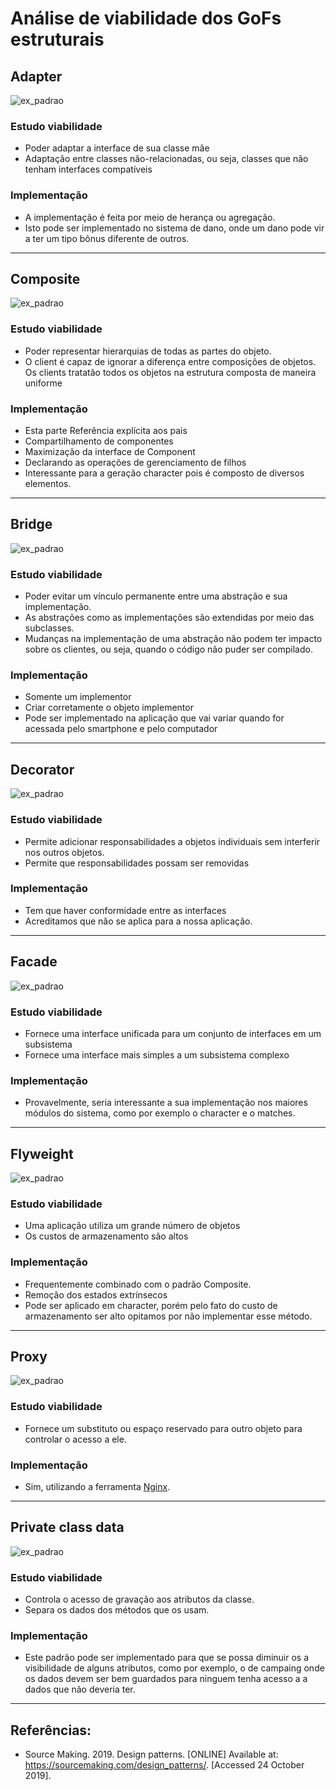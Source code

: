 # Análise de viabilidade dos GoFs estruturais

## Adapter
![ex_padrao](https://sourcemaking.com/files/v2/content/patterns/Adapter_1.png)

### Estudo viabilidade
- Poder adaptar a interface de sua classe mãe
- Adaptação entre classes não-relacionadas, ou seja, classes que não tenham interfaces compatíveis
### Implementação
- A implementação é feita por meio de herança ou agregação.
- Isto pode ser implementado no sistema de dano, onde um dano pode vir a ter um tipo bônus diferente de outros.

---


## Composite
![ex_padrao](https://sourcemaking.com/files/v2/content/patterns/Composite.png)
### Estudo viabilidade
- Poder representar hierarquias de todas as partes do objeto.
- O client é capaz de ignorar a diferença entre composições de objetos. Os clients tratatão todos os objetos na estrutura composta de maneira uniforme
### Implementação
- Esta parte Referência explícita aos pais
- Compartilhamento de componentes
- Maximização da interface de Component
- Declarando as operações de gerenciamento de filhos
- Interessante para a geração character pois é composto de diversos elementos.

---


## Bridge
![ex_padrao](https://sourcemaking.com/files/v2/content/patterns/Bridge__.png)
### Estudo viabilidade
- Poder evitar um vínculo permanente entre uma abstração e sua implementação.
- As abstrações como as implementações são extendidas por meio das subclasses.
- Mudanças na implementação de uma abstração não podem ter impacto sobre os clientes, ou seja, quando o código não puder ser compilado.
### Implementação
- Somente um implementor
- Criar corretamente o objeto implementor
- Pode ser implementado na aplicação que vai variar quando for acessada pelo smartphone e pelo computador

---


## Decorator
![ex_padrao](https://sourcemaking.com/files/v2/content/patterns/Decorator_.png)
### Estudo viabilidade
- Permite adicionar responsabilidades a objetos individuais sem interferir nos outros objetos.
- Permite que responsabilidades possam ser removidas
### Implementação
- Tem que haver conformidade entre as interfaces
- Acreditamos que não se aplica para a nossa aplicação.

---


## Facade
![ex_padrao](https://sourcemaking.com/files/v2/content/patterns/Facade1.png)
### Estudo viabilidade
- Fornece uma interface unificada para um conjunto de interfaces em um subsistema
- Fornece uma interface mais simples a um subsistema complexo
### Implementação
- Provavelmente, seria interessante a sua implementação nos maiores módulos do sistema, como por exemplo o character e o matches.

---


## Flyweight
![ex_padrao](https://sourcemaking.com/files/v2/content/patterns/Flyweight_1.png)
### Estudo viabilidade
- Uma aplicação utiliza um grande número de objetos
- Os custos de armazenamento são altos
### Implementação
- Frequentemente combinado com o padrão Composite.
- Remoção dos estados extrínsecos
- Pode ser aplicado em character, porém pelo fato do custo de armazenamento ser alto opitamos por não implementar esse método.

---


## Proxy
![ex_padrao](https://sourcemaking.com/files/v2/content/patterns/Proxy1.png)
### Estudo viabilidade
- Fornece um substituto ou espaço reservado para outro objeto para controlar o acesso a ele.
### Implementação
- Sim, utilizando a ferramenta [Nginx](https://docs.nginx.com/nginx/).

---


## Private class data
![ex_padrao](https://sourcemaking.com/files/v2/content/patterns/Private_Data_class1.png)
### Estudo viabilidade
- Controla o acesso de gravação aos atributos da classe.
- Separa os dados dos métodos que os usam.
### Implementação
- Este padrão pode ser implementado para que se possa diminuir os a visibilidade de alguns atributos, como por exemplo, o de campaing onde os dados devem ser bem guardados para ninguem tenha acesso a a dados que não deveria ter.

---


## Referências:
- Source Making. 2019. Design patterns. [ONLINE] Available at: https://sourcemaking.com/design_patterns/. [Accessed 24 October 2019].
